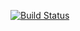 [![Build Status](http://localhost:8089/buildStatus/icon?job=first-pipeline)](http://localhost:8089/job/first-pipeline/)
